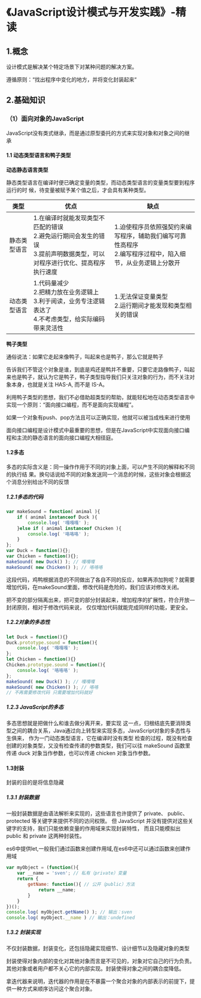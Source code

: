 # 《JavaScript设计模式与开发实践》-精读

## 1.概念

设计模式是解决某个特定场景下对某种问题的解决方案。

遵循原则：“找出程序中变化的地方，并将变化封装起来“

## 2.基础知识

### （1）面向对象的JavaScript

JavaScript没有类式继承，而是通过原型委托的方式来实现对象和对象之间的继承

#### 1.1 动态类型语言和鸭子类型

**动态静态语言类型**

静态类型语言在编译时便已确定变量的类型，而动态类型语言的变量类型要到程序运行的时 候，待变量被赋予某个值之后，才会具有某种类型。

| 类型         | 优点                                                         | 缺点                                                         |
| ------------ | ------------------------------------------------------------ | ------------------------------------------------------------ |
| 静态类型语言 | 1.在编译时就能发现类型不匹配的错误<br />2.避免运行期间会发生的错误<br />3.提前声明数据类型，可以对程序进行优化、提高程序执行速度 | 1.迫使程序员依照强契约来编写程序，辅助我们编写可靠性高程序<br />2.编写程序过程中，陷入细节，从业务逻辑上分散开 |
| 动态类型语言 | 1.代码量减少<br />2.把精力放在业务逻辑上<br />3.利于阅读，业务专注逻辑表达了<br />4.不考虑类型，给实际编码带来灵活性 | 1.无法保证变量类型<br />2.运行期间才能发现和类型相关的错误   |

**鸭子类型**

通俗说法：如果它走起来像鸭子，叫起来也是鸭子，那么它就是鸭子

告诉我们不管这个对象是谁，到底是鸡还是鸭并不重要，只要它走路像鸭子，叫起来也是鸭子，就认为它是鸭子，鸭子类型指导我们只关注对象的行为，而不关注对象本身，也就是关注 HAS-A, 而不是 IS-A。

利用鸭子类型的思想，我们不必借助超类型的帮助，就能轻松地在动态类型语言中实现一个原则：“面向接口编程，而不是面向实现编程”。

如果一个对象有push、pop方法且可以正确实现，他就可以被当成栈来进行使用

面向接口编程是设计模式中最重要的思想，但是在JavaScript中实现面向接口编程和主流的静态语言的面向接口编程大相径庭。

#### 1.2多态

多态的实际含义是：同一操作作用于不同的对象上面，可以产生不同的解释和不同的执行结 果。换句话说给不同的对象发送同一个消息的时候，这些对象会根据这个消息分别给出不同的反馈

##### 1.2.1多态的代码

```js
var makeSound = function( animal ){ 
 	if ( animal instanceof Duck ){ 
 		console.log( '嘎嘎嘎' ); 
 	}else if ( animal instanceof Chicken ){ 
 		console.log( '咯咯咯' ); 
 	} 
}; 
var Duck = function(){}; 
var Chicken = function(){}; 
makeSound( new Duck() ); // 嘎嘎嘎
makeSound( new Chicken() ); // 咯咯咯
```

这段代码，鸡鸭根据消息的不同做出了各自不同的反应，如果再添加狗呢？就需要增加代码，在makeSound里面，修改代码是危险的，我们应该对修改关闭。

把不变的部分隔离出来，把可变的部分封装起来，增加程序的扩展性，符合开放—封闭原则，相对于修改代码来说， 仅仅增加代码就能完成同样的功能，更安全。

##### 1.2.2对象的多态性

```js
let Duck = function(){} 
Duck.prototype.sound = function(){ 
 	console.log( '嘎嘎嘎' ); 
}; 
let Chicken = function(){} 
Chicken.prototype.sound = function(){ 
 	console.log( '咯咯咯' ); 
}; 
makeSound( new Duck() ); // 嘎嘎嘎
makeSound( new Chicken() ); // 咯咯
// 不再需要修改代码 只需要增加代码就好
```

##### 1.2.3 JavaScript的多态

多态思想就是把做什么和谁去做分离开来，要实现 这一点，归根结底先要消除类型之间的耦合关系，Java通过向上转型来实现多态，JavaScript对象的多态性与生俱来， 作为一门动态类型语言，它在编译时没有类型 检查的过程，既没有检查创建的对象类型，又没有检查传递的参数类型，我们可以往 makeSound 函数里传递 duck 对象当作参数，也可以传递 chicken 对象当作参数。

#### 1.3封装

封装的目的是将信息隐藏

##### 1.3.1 封装数据

一般封装数据是由语法解析来实现的，这些语言也许提供了 private、 public、protected 等关键字来提供不同的访问权限。 但 JavaScript 并没有提供对这些关键字的支持，我们只能依赖变量的作用域来实现封装特性， 而且只能模拟出 public 和 private 这两种封装性。

es6中提供let,一般我们通过函数来创建作用域,在es6中还可以通过函数来创建作用域

```js
var myObject = (function(){ 
 	var __name = 'sven'; // 私有（private）变量
 	return { 
 		getName: function(){ // 公开（public）方法
 			return __name; 
 		} 
 	} 
})(); 
console.log( myObject.getName() ); // 输出：sven 
console.log( myObject.__name ) // 输出：undefined 
```

##### 1.3.2 封装实现

不仅封装数据，封装变化，还包括隐藏实现细节、设计细节以及隐藏对象的类型

封装使得对象内部的变化对其他对象而言是不可见的，对象对它自己的行为负责。其他对象或者用户都不关心它的内部实现。封装使得对象之间的耦合度降低。

拿迭代器来说明，迭代器的作用是在不暴露一个聚合对象的内部表示的前提下，提供一种方式来顺序访问这个聚合对象。

